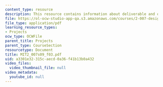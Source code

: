 ```yaml
---
content_type: resource
description: This resource contains information about deliverable and other activities.
file: https://ol-ocw-studio-app-qa.s3.amazonaws.com/courses/2-007-design-and-manufacturing-i-spring-2009/a3301e32315caecd0a36f41b13b0a432_MIT2_007s09_f03.pdf
file_type: application/pdf
learning_resource_types:
- Projects
ocw_type: OCWFile
parent_title: Projects
parent_type: CourseSection
resourcetype: Document
title: MIT2_007s09_f03.pdf
uid: a3301e32-315c-aecd-0a36-f41b13b0a432
video_files:
  video_thumbnail_file: null
video_metadata:
  youtube_id: null
---
```


